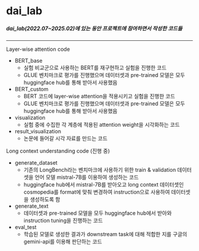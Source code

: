 # dai_lab   
##### dai_lab(2022.07~2025.02)에 있는 동안 프로젝트에 참여하면서 작성한 코드들
---------------------------------------------------------------------------   

Layer-wise attention code
- BERT_base
  - 실험 비교군으로 사용하는 BERT를 재구현하고 실험을 진행한 코드
  - GLUE 벤치마크로 평가를 진행했으며 데이터셋과 pre-trained 모델은 모두 huggingface hub를 통해 받아서 사용했음
- BERT_custom
  - BERT 코드에 layer-wise attention을 적용시키고 실험을 진행한 코드
  - GLUE 벤치마크로 평가를 진행했으며 데이터셋과 pre-trained 모델은 모두 huggingface hub를 통해 받아서 사용했음
- visualization
  - 실험 중에 수집한 각 계층에 적용된 attention weight을 시각화하는 코드
- result_visualization
  - 논문에 들어갈 시각 자료를 만드는 코드
   
Long context understanding code (진행 중)
- generate_dataset
  - 기존의 LongBench라는 벤치마크에 사용하기 위한 train & validation 데이터셋을 언어 모델 mistral-7B를 이용하여 생성하는 코드
  - huggingface hub에서 mistral-7B를 받아오고 long context 데이터셋인 cosmopedia를 format에 맞춰 변경하여 instruction으로 사용하여 데이터셋을 생성하도록 함
- generate_text
  - 데이터셋과 pre-trained 모델을 모두 huggingface hub에서 받아와 instruction tuning을 진행하는 코드
- eval_test
  - 학습된 모델로 생성한 결과가 downstream task에 대해 적합한 지를 구글의 gemini-api를 이용해 판단하는 코드
